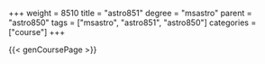 +++
weight = 8510
title = "astro851"
degree = "msastro"
parent = "astro850"
tags = ["msastro", "astro851", "astro850"]
categories = ["course"]
+++

{{< genCoursePage >}}

